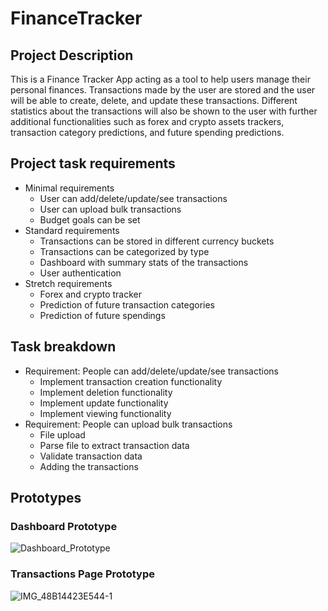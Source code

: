 # FinanceTracker
## Project Description

This is a Finance Tracker App acting as a tool to help users manage their personal finances. Transactions made by the user are stored and the user will be able to create, delete, and update these transactions. Different statistics about the transactions will also be shown to the user with further additional functionalities such as forex and crypto assets trackers, transaction category predictions, and future spending predictions.

## Project task requirements
- Minimal requirements
  - User can add/delete/update/see transactions
  - User can upload bulk transactions
  - Budget goals can be set
- Standard requirements
  - Transactions can be stored in different currency buckets
  - Transactions can be categorized by type
  - Dashboard with summary stats of the transactions
  - User authentication
- Stretch requirements
  - Forex and crypto tracker
  - Prediction of future transaction categories
  - Prediction of future spendings 

## Task breakdown
- Requirement: People can add/delete/update/see transactions
  - Implement transaction creation functionality
  - Implement deletion functionality
  - Implement update functionality
  - Implement viewing functionality
- Requirement: People can upload bulk transactions
  - File upload
  - Parse file to extract transaction data
  - Validate transaction data
  - Adding the transactions

## Prototypes
### Dashboard Prototype
![Dashboard_Prototype](https://github.com/chin9/FinanceTracker/assets/55860881/3a87d7ae-697c-4ec8-9778-ede283df9a2b)
### Transactions Page Prototype
![IMG_48B14423E544-1](https://github.com/chin9/FinanceTracker/assets/64379928/d860dcb9-eb36-4895-93c5-fda14a384530)
